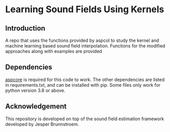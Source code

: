 # Learning Sound Fields Using Kernels

## Introduction
A repo that uses the functions provided by aspcol to study the kernel and machine learning based sound field interpolation. Functions for the modified approaches along with examples are provided

## Dependencies
[aspcore](https://github.com/SOUNDS-RESEARCH/aspcore) is required for this code to work. The other dependencies are listed in requirements.txt, and can be installed with pip. Some files only work for python version 3.8 or above.

## Acknowledgement
This repository is developed on top of the sound field estimation framework developed by Jesper Brunnstroem.
